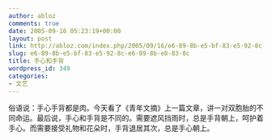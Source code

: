 ```yaml
---
author: abloz
comments: true
date: 2005-09-16 05:23:19+00:00
layout: post
link: http://abloz.com/index.php/2005/09/16/e6-89-8b-e5-bf-83-e5-92-8c-e6-89-8b-e8-83-8c/
slug: e6-89-8b-e5-bf-83-e5-92-8c-e6-89-8b-e8-83-8c
title: 手心和手背
wordpress_id: 349
categories:
- 文艺
---
```


俗语说：手心手背都是肉。今天看了《青年文摘》上一篇文章，讲一对双胞胎的不同命运。最后说，手心和手背是不同的。需要遮风挡雨时，总是手背朝上，呵护着手心。而需要接受礼物和花朵时，手背退居其次，总是手心朝上。
